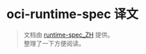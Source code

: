 # oci-runtime-spec 译文

> 文档由 [runtime-spec_ZH](https://github.com/Guaderxx/runtime-spec_ZH) 提供。  
> 整理了一下方便阅读。
